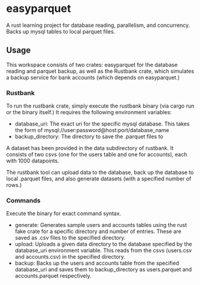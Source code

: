 # easyparquet
A rust learning project for database reading, parallelism, and concurrency. Backs up mysql tables to local parquet files.

## Usage
This workspace consists of two crates: easyparquet for the database reading and parquet backup, as well as the Rustbank crate, which simulates a backup service for bank accounts (which depends on easyparquet.) 

### Rustbank
To run the rustbank crate, simply   execute the rustbank binary (via cargo run or the binary itself.) It requires the following environment variables:

* database_uri: The exact uri for the specific mysql database. This takes the form of mysql://user:password@host:port/database_name
* backup_directory: The directory to save the .parquet files to

A dataset has been provided in the data subdirectory of rustbank. It consists of two csvs (one for the users table and one for accounts), each with 1000 datapoints.

The rustbank tool can upload data to the database, back up the database to local .parquet files, and also generate datasets (with a specified number of rows.)

### Commands
Execute the binary for exact command syntax.

* generate: Generates sample users and accounts tables using the rust fake crate for a specific directory and number of entries. These are saved as .csv files to the specified directory.
* upload: Uploads a given data directory to the database specified by the database_uri environment variable. This reads from the csvs (users.csv and accounts.csv) in the specified directory.
* backup: Backs up the users and accounts table from the specified database_uri and saves them to backup_directory as users.parquet and accounts.parquet respectively.